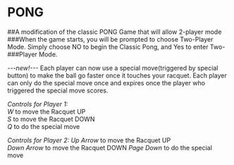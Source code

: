 # PONG
##A modification of the classic PONG Game that will allow 2-player mode
###When the game starts, you will be prompted to choose Two-Player Mode. Simply choose NO to begin the Classic Pong, and Yes to enter Two-###Player Mode.

_---new!---_
  Each player can now use a special move(triggered by special button) to make the ball go faster once it touches your racquet. Each player can only do the special move once and expires once the player who triggered the special move scores.

*Controls for Player 1:*                             
  _W_ to move the Racquet UP                                  
  _S_ to move the Racquet DOWN                        
  _Q_ to do the special move                              


*Controls for Player 2:*
 _Up Arrow_ to move the Racquet UP   
 _Down Arrow_ to move the Racquet DOWN
 _Page Down_ to do the special move
 

